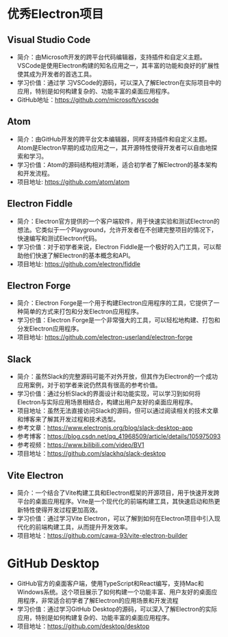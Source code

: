 # 优秀Electron项目

## Visual Studio Code
* 简介：由Microsoft开发的跨平台代码编辑器，支持插件和自定义主题。VSCode是使用Electron构建的知名应用之一，其丰富的功能和良好的扩展性使其成为开发者的首选工具。
* 学习价值：通过学 习VSCode的源码，可以深入了解Electron在实际项目中的应用，特别是如何构建复杂的、功能丰富的桌面应用程序。
* GitHub地址：https://github.com/microsoft/vscode

## Atom
* 简介：由GitHub开发的跨平台文本编辑器，同样支持插件和自定义主题。Atom是Electron早期的成功应用之一，其开源特性使得开发者可以自由地探索和学习。
* 学习价值：Atom的源码结构相对清晰，适合初学者了解Electron的基本架构和开发流程。
* 项目地址: https://github.com/atom/atom

## Electron Fiddle
* 简介：Electron官方提供的一个客户端软件，用于快速实验和测试Electron的想法。它类似于一个Playground，允许开发者在不创建完整项目的情况下，快速编写和测试Electron代码。
* 学习价值：对于初学者来说，Electron Fiddle是一个极好的入门工具，可以帮助他们快速了解Electron的基本概念和API。
* 项目地址: https://github.com/electron/fiddle

## Electron Forge
* 简介：Electron Forge是一个用于构建Electron应用程序的工具，它提供了一种简单的方式来打包和分发Electron应用程序。
* 学习价值：Electron Forge是一个非常强大的工具，可以轻松地构建、打包和分发Electron应用程序。
* 项目地址: https://github.com/electron-userland/electron-forge


## Slack
* 简介：虽然Slack的完整源码可能不对外开放，但其作为Electron的一个成功应用案例，对于初学者来说仍然具有很高的参考价值。
* 学习价值：通过分析Slack的界面设计和功能实现，可以学习到如何将Electron与实际应用场景相结合，构建出用户友好的桌面应用程序。
* 项目地址：虽然无法直接访问Slack的源码，但可以通过阅读相关的技术文章和博客来了解其开发过程和技术选型。
* 参考文章：https://www.electronjs.org/blog/slack-desktop-app
* 参考博客：https://blog.csdn.net/qq_41968509/article/details/105975093
* 参考视频：https://www.bilibili.com/video/BV1
* 项目地址：https://github.com/slackhq/slack-desktop

## Vite Electron
* 简介：一个结合了Vite构建工具和Electron框架的开源项目，用于快速开发跨平台的桌面应用程序。Vite是一个现代化的前端构建工具，其快速启动和热更新特性使得开发过程更加高效。
* 学习价值：通过学习Vite Electron，可以了解到如何在Electron项目中引入现代化的前端构建工具，从而提升开发效率。
* 项目地址：https://github.com/cawa-93/vite-electron-builder


# GitHub Desktop
* GitHub官方的桌面客户端，使用TypeScript和React编写，支持Mac和Windows系统。这个项目展示了如何构建一个功能丰富、用户友好的桌面应用程序，非常适合初学者了解Electron的应用场景和开发流程
* 学习价值：通过学习GitHub Desktop的源码，可以深入了解Electron的实际应用，特别是如何构建复杂的、功能丰富的桌面应用程序。
* 项目地址：https://github.com/desktop/desktop
